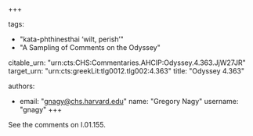 +++

tags:
- "kata-phthinesthai ‘wilt, perish’"
- "A Sampling of Comments on the Odyssey"

citable_urn: "urn:cts:CHS:Commentaries.AHCIP:Odyssey.4.363.JjW27JR"
target_urn: "urn:cts:greekLit:tlg0012.tlg002:4.363"
title: "Odyssey 4.363"

authors:
- email: "gnagy@chs.harvard.edu"
  name: "Gregory Nagy"
  username: "gnagy"
+++

<p>See the comments on I.01.155. </p>